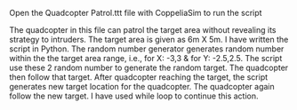 Open the Quadcopter Patrol.ttt file with CoppeliaSim to run the script

The quadcopter in this file can patrol the target area without revealing its strategy to intruders. The target area is given as 6m X 5m. I have written the script in Python. The random number generator generates random number within the the target area range, i.e., for X: -3,3 & for Y: -2.5,2.5. The script use these 2 random number to generate the random target. The quadcopter then follow that target. After quadcopter reaching the target, the script generates new target location for the quadcopter. The quadcopter again follow the new target. I have used while loop to continue this action. 
